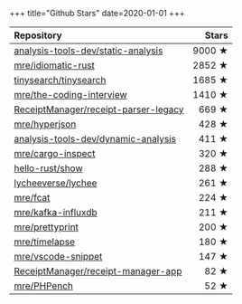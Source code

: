 +++
title="Github Stars"
date=2020-01-01
+++

| Repository | Stars |
| :--------- | ----: |
| [analysis-tools-dev/static-analysis](https://github.com/analysis-tools-dev/static-analysis) | 9000 ★ |
| [mre/idiomatic-rust](https://github.com/mre/idiomatic-rust) | 2852 ★ |
| [tinysearch/tinysearch](https://github.com/tinysearch/tinysearch) | 1685 ★ |
| [mre/the-coding-interview](https://github.com/mre/the-coding-interview) | 1410 ★ |
| [ReceiptManager/receipt-parser-legacy](https://github.com/ReceiptManager/receipt-parser-legacy) | 669 ★ |
| [mre/hyperjson](https://github.com/mre/hyperjson) | 428 ★ |
| [analysis-tools-dev/dynamic-analysis](https://github.com/analysis-tools-dev/dynamic-analysis) | 411 ★ |
| [mre/cargo-inspect](https://github.com/mre/cargo-inspect) | 320 ★ |
| [hello-rust/show](https://github.com/hello-rust/show) | 288 ★ |
| [lycheeverse/lychee](https://github.com/lycheeverse/lychee) | 261 ★ |
| [mre/fcat](https://github.com/mre/fcat) | 224 ★ |
| [mre/kafka-influxdb](https://github.com/mre/kafka-influxdb) | 211 ★ |
| [mre/prettyprint](https://github.com/mre/prettyprint) | 200 ★ |
| [mre/timelapse](https://github.com/mre/timelapse) | 180 ★ |
| [mre/vscode-snippet](https://github.com/mre/vscode-snippet) | 147 ★ |
| [ReceiptManager/receipt-manager-app](https://github.com/ReceiptManager/receipt-manager-app) | 82 ★ |
| [mre/PHPench](https://github.com/mre/PHPench) | 52 ★ |
